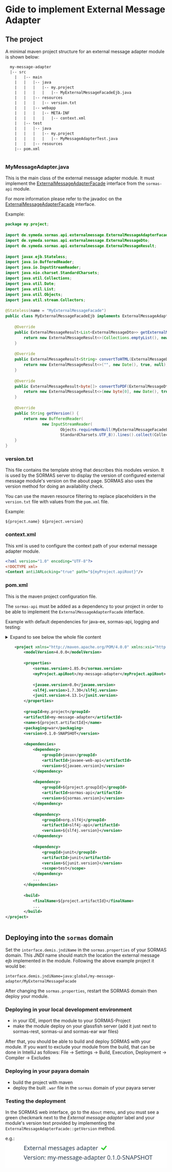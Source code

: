 # Gide to implement External Message Adapter

## The project

A minimal maven project structure for an external message adapter module is shown below:

```text
  my-message-adapter
  |-- src
    |   |-- main
    |   |   |-- java
    |   |   |   |-- my.project
    |   |   |   |   |-- MyExternalMessageFacadeEjb.java
    |   |   |-- resources
    |   |   |   |-- version.txt
    |   |   |-- webapp
    |   |   |   |-- META-INF
    |   |   |   |   |-- context.xml
    |   |-- test
    |   |   |-- java
    |   |   |   |-- my.project
    |   |   |   |   |-- MyMessageAdapterTest.java
    |   |   |-- resources
    |-- pom.xml    
    
```

### MyMessageAdapter.java

This is the main class of the external message adapter module. 
It must implement the  [ExternalMessageAdapterFacade](../sormas-api/src/main/java/de/symeda/sormas/api/externalmessage/ExternalMessageAdapterFacade.java) interface from the `sormas-api` module.

For more information please refer to the javadoc on the [ExternalMessageAdapterFacade](../sormas-api/src/main/java/de/symeda/sormas/api/externalmessage/ExternalMessageAdapterFacade.java) interface.

Example:
```java
package my.project;

import de.symeda.sormas.api.externalmessage.ExternalMessageAdapterFacade;
import de.symeda.sormas.api.externalmessage.ExternalMessageDto;
import de.symeda.sormas.api.externalmessage.ExternalMessageResult;

import javax.ejb.Stateless;
import java.io.BufferedReader;
import java.io.InputStreamReader;
import java.nio.charset.StandardCharsets;
import java.util.Collections;
import java.util.Date;
import java.util.List;
import java.util.Objects;
import java.util.stream.Collectors;

@Stateless(name = "MyExternalMessageFacade")
public class MyExternalMessageFacadeEjb implements ExternalMessageAdapterFacade {

    @Override
    public ExternalMessageResult<List<ExternalMessageDto>> getExternalMessages(Date since) {
        return new ExternalMessageResult<>(Collections.emptyList(), new Date(), true, null);
    }

    @Override
    public ExternalMessageResult<String> convertToHTML(ExternalMessageDto message) {
        return new ExternalMessageResult<>("", new Date(), true, null);
    }

    @Override
    public ExternalMessageResult<byte[]> convertToPDF(ExternalMessageDto message) {
        return new ExternalMessageResult<>(new byte[0], new Date(), true, null);
    }

    @Override
    public String getVersion() {
        return new BufferedReader(
                new InputStreamReader(
                        Objects.requireNonNull(MyExternalMessageFacadeEjb.class.getResourceAsStream("/version.txt")),
                        StandardCharsets.UTF_8)).lines().collect(Collectors.joining("\n"));
    }
}
```

### version.txt
This file contains the template string that describes this modules version.
It is used by the SORMAS server to display the version of configured external message module's version on the about page.
SORMAS also uses the version method for doing an availability check.

You can use the maven resource filtering to replace placeholders in the `version.txt` file with values from the `pom.xml` file.

Example:
```text
${project.name} ${project.version}
```

### context.xml
This xml is used to configure the context path of your external message adapter module.
```xml
<?xml version="1.0" encoding="UTF-8"?>
<!DOCTYPE xml>
<Context antiJARLocking="true" path="${myProject.apiRoot}"/>
```

### pom.xml
This is the maven project configuration file.

The `sormas-api` must be added as a dependency to your project in order to be able to implement the `ExternalMessageAdapterFacade` interface.

Example with default dependencies for java-ee, sormas-api, logging and testing:

<details>
<summary>Expand to see below the whole file content

```xml
    <project xmlns="http://maven.apache.org/POM/4.0.0" xmlns:xsi="http://www.w3.org/2001/XMLSchema-instance" xsi:schemaLocation="http://maven.apache.org/POM/4.0.0 http://maven.apache.org/xsd/maven-4.0.0.xsd">
        <modelVersion>4.0.0</modelVersion>

        <properties>
            <sormas.version>1.85.0</sormas.version>
            <myProject.apiRoot>/my-message-adapter</myProject.apiRoot>

            <javaee.version>8.0</javaee.version>
            <slf4j.version>1.7.30</slf4j.version>
            <junit.version>4.13.1</junit.version>
        </properties>
  
        <groupId>my.project</groupId>
        <artifactId>my-message-adapter</artifactId>
        <name>${project.artifactId}</name>
        <packaging>war</packaging>
        <version>0.1.0-SNAPSHOT</version>

        <dependencies>
            <dependency>
                <groupId>javax</groupId>
                <artifactId>javaee-web-api</artifactId>
                <version>${javaee.version}</version>
            </dependency>
    
            <dependency>
                <groupId>${project.groupId}</groupId>
                <artifactId>sormas-api</artifactId>
                <version>${sormas.version}</version>
            </dependency>

            <dependency>
                <groupId>org.slf4j</groupId>
                <artifactId>slf4j-api</artifactId>
                <version>${slf4j.version}</version>
            </dependency>

            <dependency>
                <groupId>junit</groupId>
                <artifactId>junit</artifactId>
                <version>${junit.version}</version>
                <scope>test</scope>
            </dependency>
            ...
        </dependencies>

        <build>
            <finalName>${project.artifactId}</finalName>
            ...
        </build>
</project>
```
</summary>

```xml

<project xmlns="http://maven.apache.org/POM/4.0.0" xmlns:xsi="http://www.w3.org/2001/XMLSchema-instance"
         xsi:schemaLocation="http://maven.apache.org/POM/4.0.0 http://maven.apache.org/xsd/maven-4.0.0.xsd">
    <modelVersion>4.0.0</modelVersion>

    <properties>
        <sormas.version>1.85.0</sormas.version>
        <myProject.apiRoot>/my-message-adapter</myProject.apiRoot>

        <junit.version>4.13.1</junit.version>
        <mockito.version>3.6.0</mockito.version>
        <assertj.version>3.18.1</assertj.version>

        <commons-lang.version>3.11</commons-lang.version>
        <commons-io.version>2.8.0</commons-io.version>
        <slf4j.version>1.7.30</slf4j.version>
        <javaee.version>8.0.1</javaee.version>

        <maven.compiler.source>11</maven.compiler.source>
        <maven.compiler.target>11</maven.compiler.target>
        <productionBranch>master</productionBranch>
    </properties>

    <groupId>my.project</groupId>
    <artifactId>my-message-adapter</artifactId>
    <name>${project.artifactId}</name>
    <packaging>war</packaging>
    <version>0.1.0-SNAPSHOT</version>

    <repositories>
        <repository>
            <id>central</id>
            <name>bintray</name>
            <url>https://jcenter.bintray.com</url>
            <snapshots>
                <enabled>false</enabled>
            </snapshots>
        </repository>
    </repositories>

    <dependencies>

        <dependency>
            <groupId>javax</groupId>
            <artifactId>javaee-web-api</artifactId>
            <version>${javaee.version}</version>
        </dependency>

        <dependency>
            <groupId>org.slf4j</groupId>
            <artifactId>slf4j-api</artifactId>
            <version>${slf4j.version}</version>
        </dependency>

        <dependency>
            <groupId>${project.groupId}</groupId>
            <artifactId>sormas-api</artifactId>
            <version>${sormas.version}</version>
        </dependency>

        <dependency>
            <groupId>junit</groupId>
            <artifactId>junit</artifactId>
            <version>${junit.version}</version>
            <scope>test</scope>
        </dependency>

        <dependency>
            <groupId>org.mockito</groupId>
            <artifactId>mockito-core</artifactId>
            <version>${mockito.version}</version>
            <scope>test</scope>
        </dependency>

        <dependency>
            <groupId>org.mockito</groupId>
            <artifactId>mockito-inline</artifactId>
            <version>${mockito.version}</version>
            <scope>test</scope>
        </dependency>

        <dependency>
            <groupId>org.assertj</groupId>
            <artifactId>assertj-core</artifactId>
            <version>${assertj.version}</version>
            <scope>test</scope>
        </dependency>

        <dependency>
            <groupId>org.jsoup</groupId>
            <artifactId>jsoup</artifactId>
            <version>1.14.2</version>
            <scope>compile</scope>
        </dependency>

        <dependency>
            <groupId>org.hamcrest</groupId>
            <artifactId>hamcrest-library</artifactId>
            <version>1.3</version>
            <scope>test</scope>
        </dependency>

        <dependency>
            <groupId>org.apache.maven</groupId>
            <artifactId>maven-model</artifactId>
            <version>3.8.4</version>
            <scope>test</scope>
        </dependency>

    </dependencies>

    <build>
        <finalName>${project.artifactId}</finalName>

        <!-- Provide version.txt that can be read for returning the desired version string of this module -->
        <resources>
            <resource>
                <directory>src/main/resources</directory>
                <filtering>true</filtering>
                <includes>
                    <include>**/version.txt</include>
                </includes>
            </resource>
            <resource>
                <directory>src/main/resources</directory>
                <filtering>false</filtering>
                <excludes>
                    <exclude>**/version.txt</exclude>
                </excludes>
            </resource>
        </resources>

        <plugins>
            <!-- Provide WebApp context path via value of `myProject.apiRoot` property -->
            <plugin>
                <groupId>org.apache.maven.plugins</groupId>
                <artifactId>maven-war-plugin</artifactId>
                <version>3.2.3</version>
                <configuration>
                    <filteringDeploymentDescriptors>true</filteringDeploymentDescriptors>
                    <webResources>
                        <resource>
                            <directory>src/main/webapp/META-INF</directory>
                            <includes>
                                <include>context.xml</include>
                            </includes>
                            <targetPath>/META-INF</targetPath>
                            <filtering>true</filtering>
                        </resource>
                        <resource>
                            <directory>src/main/webapp</directory>
                            <targetPath>/</targetPath>
                            <filtering>false</filtering>
                        </resource>
                    </webResources>
                </configuration>
            </plugin>
            <plugin>
                <groupId>com.amashchenko.maven.plugin</groupId>
                <artifactId>gitflow-maven-plugin</artifactId>
                <version>1.15.1</version>
                <configuration>
                    <gitFlowConfig>
                        <productionBranch>${productionBranch}</productionBranch>
                        <developmentBranch>development</developmentBranch>
                        <featureBranchPrefix>feature-</featureBranchPrefix>
                        <releaseBranchPrefix>release-</releaseBranchPrefix>
                        <hotfixBranchPrefix>hotfix-</hotfixBranchPrefix>
                        <versionTagPrefix>v</versionTagPrefix>
                    </gitFlowConfig>
                    <commitMessagePrefix>[GITFLOW]</commitMessagePrefix>
                    <useSnapshotInHotfix>true</useSnapshotInHotfix>
                </configuration>
            </plugin>

            <!-- Code Coverage / activate Integration Tests -->
            <plugin>
                <artifactId>maven-failsafe-plugin</artifactId>
                <version>2.19.1</version>
                <executions>
                    <execution>
                        <id>integration-test</id>
                        <phase>integration-test</phase>
                        <goals>
                            <goal>integration-test</goal>
                        </goals>
                    </execution>
                    <execution>
                        <id>verify</id>
                        <phase>verify</phase>
                        <goals>
                            <goal>verify</goal>
                        </goals>
                    </execution>
                </executions>
            </plugin>

            <plugin>
                <groupId>org.jacoco</groupId>
                <artifactId>jacoco-maven-plugin</artifactId>
                <version>0.8.5</version>
                <inherited>true</inherited>
                <executions>
                    <execution>
                        <id>prepare-coverage</id>
                        <phase>generate-test-sources</phase>
                        <goals>
                            <goal>prepare-agent</goal>
                        </goals>
                    </execution>
                    <execution>
                        <id>analyze-coverage</id>
                        <phase>verify</phase>
                        <goals>
                            <goal>report</goal>
                        </goals>
                    </execution>
                    <execution>
                        <id>prepare-coverage-integration</id>
                        <phase>pre-integration-test</phase>
                        <goals>
                            <goal>prepare-agent-integration</goal>
                        </goals>
                    </execution>
                    <execution>
                        <id>analyze-coverage-integration</id>
                        <phase>post-integration-test</phase>
                        <goals>
                            <goal>report-integration</goal>
                        </goals>
                    </execution>
                </executions>
            </plugin>
        </plugins>
    </build>
</project>
```
</details>

## Deploying into the `sormas` domain

Set the `interface.demis.jndiName` in the `sormas.properties` of your SORMAS domain.
This JNDI name should match the location the external message ejb implemented in the module.
Following the above example project it would be:

```
interface.demis.jndiName=java:global/my-message-adapter/MyExternalMessageFacade
```

After changing the `sormas.properties`, restart the SORMAS domain then deploy your module.

### Deploying in your local development environment
- in your IDE, import the module to your SORMAS-Project
- make the module deploy on your glassfish server (add it just next to sormas-rest, sormas-ui and sormas-ear war files)

After that, you should be able to build and deploy SORMAS with your module.
If you want to exclude your module from the build, that can be done in IntelliJ as follows:
File -> Settings -> Build, Execution, Deployment -> Compiler -> Excludes

### Deploying in your payara domain
- build the project with maven
- deploy the built `.war` file in the `sormas` domain of your payara server

### Testing the deployment
In the SORMAS web interface, go to the `About` menu, and you must see a green checkmark next to the *External message adapter* label and your module's version text provided by implementing the `ExternalMessageAdapterFacade::getVersion` method.

e.g.:
![screenshot](images/configured-external-message-adapter.png)
